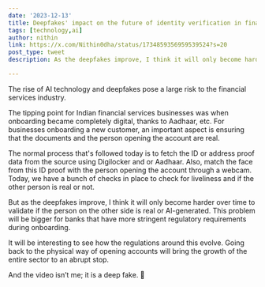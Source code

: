 ```yaml
---
date: '2023-12-13'
title: Deepfakes' impact on the future of identity verification in financial services in the AI era
tags: [technology,ai]
author: nithin
link: https://x.com/Nithin0dha/status/1734859356959539524?s=20
post_type: tweet
description: As the deepfakes improve, I think it will only become harder over time...

---
```


The rise of AI technology and deepfakes pose a large risk to the financial services industry.

The tipping point for Indian financial services businesses was when onboarding became completely digital, thanks to Aadhaar, etc. For businesses onboarding a new customer, an important aspect is ensuring that the documents and the person opening the account are real.

The normal process that's followed today is to fetch the ID or address proof data from the source using Digilocker and or Aadhaar. Also, match the face from this ID proof with the person opening the account through a webcam. Today, we have a bunch of checks in place to check for liveliness and if the other person is real or not.

But as the deepfakes improve, I think it will only become harder over time to validate if the person on the other side is real or AI-generated. This problem will be bigger for banks that have more stringent regulatory requirements during onboarding.

It will be interesting to see how the regulations around this evolve. Going back to the physical way of opening accounts will bring the growth of the entire sector to an abrupt stop.

And the video isn’t me; it is a deep fake. 😬
